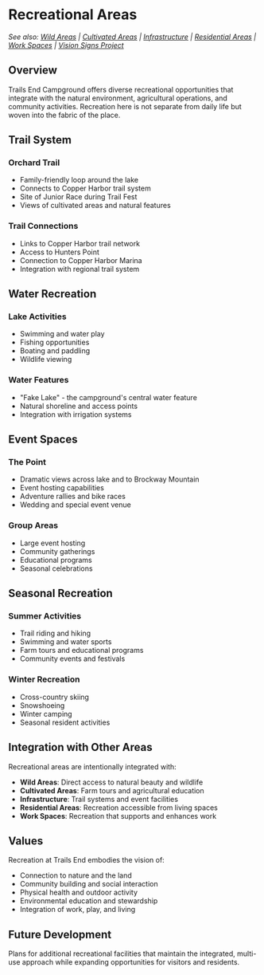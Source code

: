 # Recreational Areas

*See also: [Wild Areas](wild_areas.md) | [Cultivated Areas](cultivated_areas.md) | [Infrastructure](infrastructure.md) | [Residential Areas](residential_areas.md) | [Work Spaces](work_spaces.md) | [Vision Signs Project](../vision_signs/README.md)*

## Overview

Trails End Campground offers diverse recreational opportunities that integrate with the natural environment, agricultural operations, and community activities. Recreation here is not separate from daily life but woven into the fabric of the place.

## Trail System

### Orchard Trail
- Family-friendly loop around the lake
- Connects to Copper Harbor trail system
- Site of Junior Race during Trail Fest
- Views of cultivated areas and natural features

### Trail Connections
- Links to Copper Harbor trail network
- Access to Hunters Point
- Connection to Copper Harbor Marina
- Integration with regional trail system

## Water Recreation

### Lake Activities
- Swimming and water play
- Fishing opportunities
- Boating and paddling
- Wildlife viewing

### Water Features
- "Fake Lake" - the campground's central water feature
- Natural shoreline and access points
- Integration with irrigation systems

## Event Spaces

### The Point
- Dramatic views across lake and to Brockway Mountain
- Event hosting capabilities
- Adventure rallies and bike races
- Wedding and special event venue

### Group Areas
- Large event hosting
- Community gatherings
- Educational programs
- Seasonal celebrations

## Seasonal Recreation

### Summer Activities
- Trail riding and hiking
- Swimming and water sports
- Farm tours and educational programs
- Community events and festivals

### Winter Recreation
- Cross-country skiing
- Snowshoeing
- Winter camping
- Seasonal resident activities

## Integration with Other Areas

Recreational areas are intentionally integrated with:
- **Wild Areas**: Direct access to natural beauty and wildlife
- **Cultivated Areas**: Farm tours and agricultural education
- **Infrastructure**: Trail systems and event facilities
- **Residential Areas**: Recreation accessible from living spaces
- **Work Spaces**: Recreation that supports and enhances work

## Values

Recreation at Trails End embodies the vision of:
- Connection to nature and the land
- Community building and social interaction
- Physical health and outdoor activity
- Environmental education and stewardship
- Integration of work, play, and living

## Future Development

Plans for additional recreational facilities that maintain the integrated, multi-use approach while expanding opportunities for visitors and residents.